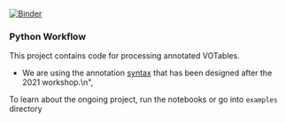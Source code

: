 [![Binder](https://mybinder.org/badge_logo.svg)](https://mybinder.org/v2/gh/ivoa/modelinstanceinvot-code/merge-syntax)

### Python Workflow

This project contains code for processing annotated VOTables.
- We are using the annotation [syntax](https://github.com/ivoa-std/ModelInstanceInVot) that has been designed after the 2021 workshop.\n",

To learn about the ongoing project, run the notebooks or go into `examples` directory